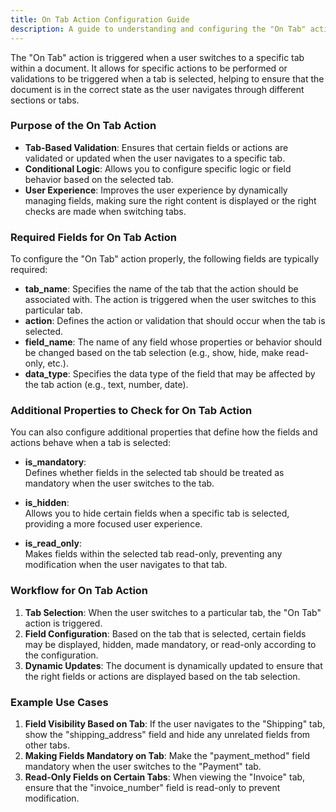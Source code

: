 ```yaml
---
title: On Tab Action Configuration Guide
description: A guide to understanding and configuring the "On Tab" action in the Configurator.
---
```



The "On Tab" action is triggered when a user switches to a specific tab within a document. It allows for specific actions to be performed or validations to be triggered when a tab is selected, helping to ensure that the document is in the correct state as the user navigates through different sections or tabs.

### Purpose of the On Tab Action

- **Tab-Based Validation**: Ensures that certain fields or actions are validated or updated when the user navigates to a specific tab.
- **Conditional Logic**: Allows you to configure specific logic or field behavior based on the selected tab.
- **User Experience**: Improves the user experience by dynamically managing fields, making sure the right content is displayed or the right checks are made when switching tabs.

### Required Fields for On Tab Action

To configure the "On Tab" action properly, the following fields are typically required:

- **tab_name**: Specifies the name of the tab that the action should be associated with. The action is triggered when the user switches to this particular tab.
- **action**: Defines the action or validation that should occur when the tab is selected.
- **field_name**: The name of any field whose properties or behavior should be changed based on the tab selection (e.g., show, hide, make read-only, etc.).
- **data_type**: Specifies the data type of the field that may be affected by the tab action (e.g., text, number, date).

### Additional Properties to Check for On Tab Action

You can also configure additional properties that define how the fields and actions behave when a tab is selected:

- **is_mandatory**:  
  Defines whether fields in the selected tab should be treated as mandatory when the user switches to the tab.

- **is_hidden**:  
  Allows you to hide certain fields when a specific tab is selected, providing a more focused user experience.

- **is_read_only**:  
  Makes fields within the selected tab read-only, preventing any modification when the user navigates to that tab.

### Workflow for On Tab Action

1. **Tab Selection**: When the user switches to a particular tab, the "On Tab" action is triggered.
2. **Field Configuration**: Based on the tab that is selected, certain fields may be displayed, hidden, made mandatory, or read-only according to the configuration.
3. **Dynamic Updates**: The document is dynamically updated to ensure that the right fields or actions are displayed based on the tab selection.

### Example Use Cases

1. **Field Visibility Based on Tab**: If the user navigates to the "Shipping" tab, show the "shipping_address" field and hide any unrelated fields from other tabs.
2. **Making Fields Mandatory on Tab**: Make the "payment_method" field mandatory when the user switches to the "Payment" tab.
3. **Read-Only Fields on Certain Tabs**: When viewing the "Invoice" tab, ensure that the "invoice_number" field is read-only to prevent modification.

